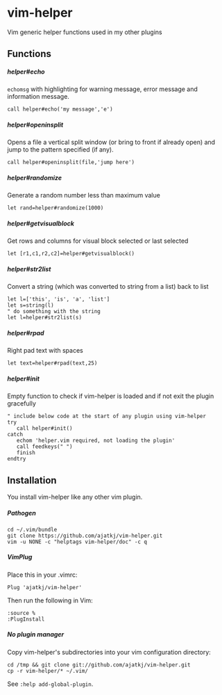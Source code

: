 # vim-helper
Vim generic helper functions used in my other plugins

## Functions

##### helper#echo
`echomsg` with highlighting for warning message, error message and information message.

```viml
call helper#echo('my message','e')
```

##### helper#openinsplit
Opens a file a vertical split window (or bring to front if already open) and jump to the pattern specified (if any).

```viml
call helper#openinsplit(file,'jump here')
```

##### helper#randomize
Generate a random number less than maximum value

```viml
let rand=helper#randomize(1000)
```

##### helper#getvisualblock
Get rows and columns for visual block selected or last selected

```viml
let [r1,c1,r2,c2]=helper#getvisualblock()
```

##### helper#str2list
Convert a string (which was converted to string from a list) back to list

```viml
let l=['this', 'is', 'a', 'list']
let s=string(l)
" do something with the string
let l=helper#str2list(s)
```
 
##### helper#rpad
Right pad text with spaces

```viml
let text=helper#rpad(text,25)
```

##### helper#init
Empty function to check if vim-helper is loaded and if not exit the plugin gracefully

```viml
" include below code at the start of any plugin using vim-helper
try
   call helper#init()
catch
   echom 'helper.vim required, not loading the plugin'
   call feedkeys(" ")
   finish
endtry
```

## Installation

You install vim-helper like any other vim plugin.

##### Pathogen

```
cd ~/.vim/bundle
git clone https://github.com/ajatkj/vim-helper.git
vim -u NONE -c "helptags vim-helper/doc" -c q
```

##### VimPlug

Place this in your .vimrc:

```viml
Plug 'ajatkj/vim-helper'
```

Then run the following in Vim:

```
:source %
:PlugInstall
```

##### No plugin manager

Copy vim-helper's subdirectories into your vim configuration directory:

```
cd /tmp && git clone git://github.com/ajatkj/vim-helper.git
cp -r vim-helper/* ~/.vim/
```

See `:help add-global-plugin`.
